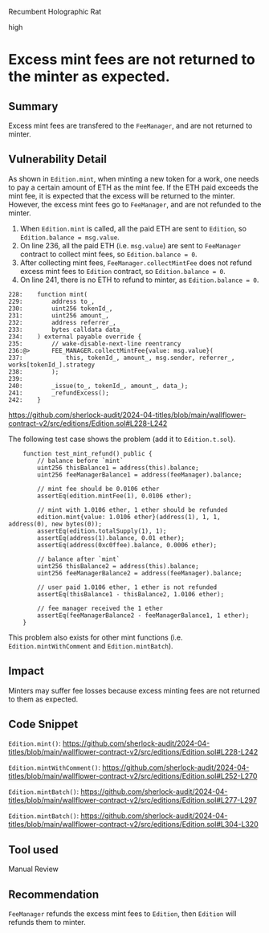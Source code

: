 Recumbent Holographic Rat

high

# Excess mint fees are not returned to the minter as expected.

## Summary
Excess mint fees are transfered to the `FeeManager`, and are not returned to minter.

## Vulnerability Detail
As shown in `Edition.mint`, when minting a new token for a work, one needs to pay a certain amount of ETH as the mint fee. If the ETH paid exceeds the mint fee, it is expected that the excess will be returned to the minter. However, the excess mint fees go to `FeeManager`, and are not refunded to the minter.
1. When `Edition.mint` is called, all the paid ETH are sent to `Edition`, so `Edition.balance = msg.value`.
2. On line 236, all the paid ETH (i.e. `msg.value`) are sent to `FeeManager` contract to collect mint fees, so `Edition.balance = 0`.
3. After collecting mint fees, `FeeManager.collectMintFee` does not refund excess mint fees to `Edition` contract, so `Edition.balance = 0`.
4. On line 241, there is no ETH to refund to minter, as `Edition.balance = 0`.
```solidity
228:    function mint(
229:        address to_,
230:        uint256 tokenId_,
231:        uint256 amount_,
232:        address referrer_,
233:        bytes calldata data_
234:    ) external payable override {
235:        // wake-disable-next-line reentrancy
236:@>      FEE_MANAGER.collectMintFee{value: msg.value}(
237:            this, tokenId_, amount_, msg.sender, referrer_, works[tokenId_].strategy
238:        );
239:
240:        _issue(to_, tokenId_, amount_, data_);
241:        _refundExcess();
242:    }
```
https://github.com/sherlock-audit/2024-04-titles/blob/main/wallflower-contract-v2/src/editions/Edition.sol#L228-L242

The following test case shows the problem (add it to `Edition.t.sol`).
```solidity
    function test_mint_refund() public {
        // balance before `mint`
        uint256 thisBalance1 = address(this).balance;
        uint256 feeManagerBalance1 = address(feeManager).balance;

        // mint fee should be 0.0106 ether
        assertEq(edition.mintFee(1), 0.0106 ether);

        // mint with 1.0106 ether, 1 ether should be refunded
        edition.mint{value: 1.0106 ether}(address(1), 1, 1, address(0), new bytes(0));
        assertEq(edition.totalSupply(1), 1);
        assertEq(address(1).balance, 0.01 ether);
        assertEq(address(0xc0ffee).balance, 0.0006 ether);

        // balance after `mint`
        uint256 thisBalance2 = address(this).balance;
        uint256 feeManagerBalance2 = address(feeManager).balance;

        // user paid 1.0106 ether, 1 ether is not refunded
        assertEq(thisBalance1 - thisBalance2, 1.0106 ether);

        // fee manager received the 1 ether
        assertEq(feeManagerBalance2 - feeManagerBalance1, 1 ether);
    }
```

This problem also exists for other mint functions (i.e. `Edition.mintWithComment` and `Edition.mintBatch`).

## Impact
Minters may suffer fee losses because excess minting fees are not returned to them as expected.

## Code Snippet
`Edition.mint()`:
https://github.com/sherlock-audit/2024-04-titles/blob/main/wallflower-contract-v2/src/editions/Edition.sol#L228-L242

`Edition.mintWithComment()`:
https://github.com/sherlock-audit/2024-04-titles/blob/main/wallflower-contract-v2/src/editions/Edition.sol#L252-L270

`Edition.mintBatch()`:
https://github.com/sherlock-audit/2024-04-titles/blob/main/wallflower-contract-v2/src/editions/Edition.sol#L277-L297

`Edition.mintBatch()`:
https://github.com/sherlock-audit/2024-04-titles/blob/main/wallflower-contract-v2/src/editions/Edition.sol#L304-L320


## Tool used

Manual Review

## Recommendation
`FeeManager` refunds the excess mint fees to `Edition`, then `Edition` will refunds them to minter.